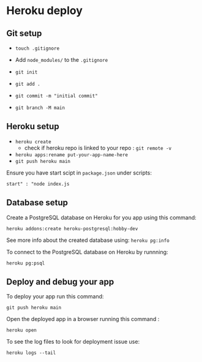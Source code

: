 # Heroku deploy

## Git setup

* `touch .gitignore`
*  Add `node_modules/` to the `.gitignore`


* `git init`
* `git add .`
* `git commit -m "initial commit"`
* `git branch -M main`


## Heroku setup

* `heroku create`
  * check if heroku repo is linked to your repo : `git remote -v`   
* `heroku apps:rename put-your-app-name-here`
* `git push heroku main`


Ensure you have start scipt in `package.json` under scripts:

`start" : "node index.js`

## Database setup

Create a PostgreSQL database on Heroku for you app using this command: 

```
heroku addons:create heroku-postgresql:hobby-dev
```

See more info about the created database using: `heroku pg:info`

To connect to the PostgreSQL database on Heroku by runnning: 

```heroku pg:psql``` 

## Deploy and debug your app

To deploy your app run this command: 

```
git push heroku main
```

Open the deployed app in a browser running this command : 

```
heroku open
```

To see the log files to look for deployment issue use: 

```
heroku logs --tail
```





